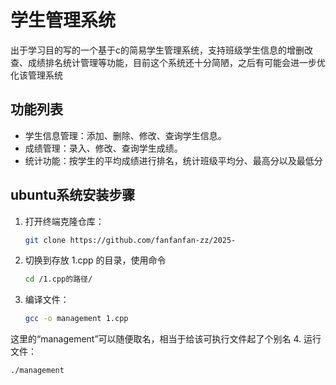 # 学生管理系统

出于学习目的写的一个基于c的简易学生管理系统，支持班级学生信息的增删改查、成绩排名统计管理等功能，目前这个系统还十分简陋，之后有可能会进一步优化该管理系统

## 功能列表
- 学生信息管理：添加、删除、修改、查询学生信息。
- 成绩管理：录入、修改、查询学生成绩。
- 统计功能：按学生的平均成绩进行排名，统计班级平均分、最高分以及最低分

## ubuntu系统安装步骤
1. 打开终端克隆仓库：
   ```bash
   git clone https://github.com/fanfanfan-zz/2025-
2. 切换到存放 1.cpp 的目录，使用命令
   ```bash
   cd /1.cpp的路径/
3. 编译文件：
   ```bash
   gcc -o management 1.cpp 
这里的“management”可以随便取名，相当于给该可执行文件起了个别名
4. 运行文件：
   ```bash
   ./management 

